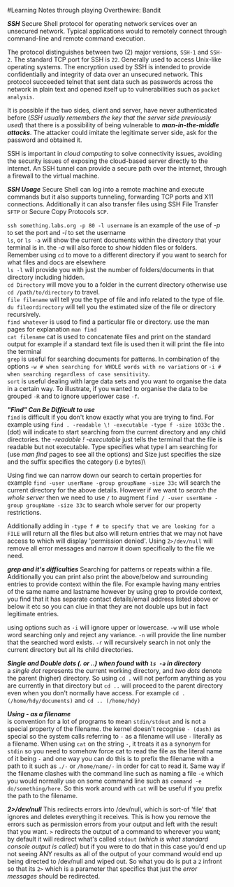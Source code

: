 #Learning Notes through playing Overthewire: Bandit

**_SSH_** Secure Shell protocol for operating network services over an unsecured network. Typical applications would to remotely connect through command-line and remote command execution.

The protocol distinguishes between two (2) major versions, `SSH-1` and `SSH-2`. The standard TCP port for SSH is `22`.
Generally used to access Unix-like operating systems. The encryption used by SSH is intended to provide confidentially and integrity of data over an unsecured network. This protocol succeeded telnet that sent data such as passwords across the network in plain text and opened itself up to vulnerabilities such as `packet analysis`.

It is possible if the two sides, client and server, have never authenticated before (*SSH usually remembers the key that the server side previously used*) that there is a possibility of being vulnerable to **_man-in-the-middle attacks_**. The attacker could imitate the legitimate server side, ask for the password and obtained it.

SSH is important in *cloud computing* to solve connectivity issues, avoiding the security issues of exposing the cloud-based server directly to the internet. An SSH tunnel can provide a secure path over the internet, through a firewall to the virtual machine.

**_SSH Usage_** Secure Shell can log into a remote machine and execute commands but it also supports tunneling, forwarding TCP ports and X11 connections. Additionally it can also transfer files using SSH File Transfer `SFTP` or Secure Copy Protocols `SCP`.

`ssh something.labs.org -p 80 -l username` is an example of the use of *-p* to set the port and *-l* to set the username\
`ls`, or `ls -a` will show the current documents within the directory that your terminal is in. the *-a* will also force to show hidden files or folders. Remember using `cd` to move to a different directory if you want to search for what files and docs are elsewhere\
`ls -l` will provide you with just the number of folders/documents in that directory including hidden.\
`cd Directory` will move you to a folder in the current directory otherwise use `cd /path/to/directory` to travel.\
`file filename` will tell you the type of file and info related to the type of file.\
`du fileordirectory` will tell you the estimated size of the file or directory recursively.\
`find whatever` is used to find a particular file or directory. use the man pages for explanation `man find`\
`cat filename` cat is used to concatenate files and print on the standard output for example if a standard text file is used then it will print the file into the terminal\
`grep` is useful for searching documents for patterns. In combination of the options `-w # when searching for WHOLE words with no variations` or `-i # when searching regardless of case sensitivity`.\
`sort` is useful dealing with large data sets and you want to organise the data in a certain way. To illustrate, if you wanted to organise the data to be grouped `-R` and to ignore upperlower case `-f`.


**_"Find" Can Be Difficult to use_**\
`find` is difficult if you don't know exactly what you are trying to find. For example using `find . -readable \! -executable -type f -size 1033c` the .(dot) will indicate to start searching from the current directory and any child directories. the *-readable \! -executable* just tells the terminal that the file is readable but not executable. Type specifies what type I am searching for (use *man find* pages to see all the options) and Size just specifies the size and the suffix specifies the category (i.e bytes)\

Using find we can narrow down our search to certain properties for example `find -user userName -group groupName -size 33c` will search the current directory for the above details. However if we want to *search the whole server* then we need to use `/` to augment `find / -user userName -group groupName -size 33c` to search whole server for our property restrictions. 

Additionally adding in `-type f # to specify that we are looking for a FILE` will return all the files but also will return entries that we may not have access to which will display 'permission denied'. Using `2>/dev/null` will remove all error messages and narrow it down specifically to the file we need. 

**_grep and it's difficulties_**
Searching for patterns or repeats within a file. Additionally you can print also print the above/below and surrounding entries to provide context within the file. For example having many entries of the same name and lastname however by using grep to provide context, you find that it has separate contact details/email address listed above or below it etc so you can clue in that they are not double ups but in fact legitimate entries.

using options such as `-i` will ignore upper or lowercase. `-w` will use whole word searching only and reject any variance. `-n` will provide the line number that the searched word exists. `-r` will recursively search in not only the current directory but all its child directories.

**_Single and Double dots (. or ..) when found with `ls -a` in directory_**\
a *single dot* represents the current working directory, and *two dots* denote the parent (higher) directory. So using `cd .` will not perform anything as you are currently in that directory but `cd ..` will proceed to the parent directory even when you don't normally have access. For example `cd . (/home/hdy/documents)` and `cd .. (/home/hdy)`

**_Using - as a filename_** \
is convention for a lot of programs to mean `stdin/stdout` and is not a special property of the filename. the kernel doesn't recognise `- (dash)` as special so the system calls referring to `-` as a filename will use `-` literally as a filename. When using `cat` on the string `-`, it treats it as a synonym for `stdin` so you need to somehow force cat to read the file as the literal name of it being `-` and one way you can do this is to prefix the filename with a path to it such as `./-` or `/home/name/-` in order for cat to read it. Same way if the filename clashes with the command line such as naming a file `-e` which you would normally use on some command line such as `command -e do/something/here`. So this work around with `cat` will be useful if you prefix the path to the filename.

**_2>/dev/null_**
This redirects errors into /dev/null, which is sort-of 'file' that ignores and deletes everything it receives. This is how you remove the errors such as permission errors from your output and left with the result that you want. `>` redirects the output of a command to wherever you want; by default it will redirect what's called `stdout` (*which is what standard console output is called*) but if you were to do that in this case you'd end up not seeing ANY results as all of the output of your command would end up being directed to /dev/null and wiped out. So what you do is put a `2` infront so that its `2>` which is a parameter that specifics that just the *error messages* should be redirected.

